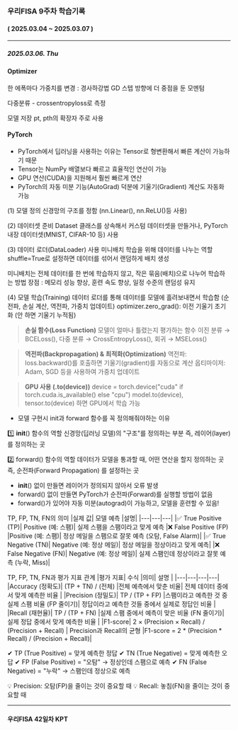 ### 우리FISA 9주차 학습기록
#### ( 2025.03.04 ~ 2025.03.07 )
***
##### 2025.03.06. Thu



#### Optimizer

한 에폭마다 가중치를 변경 : 경사하강법 GD
스텝 방향에 더 중점을 둔 모멘텀


다중분류 - crossentropyloss로 측정


모델 저장
pt, pth의 확장자 주로 사용


#### PyTorch
- PyTorch에서 딥러닝을 사용하는 이유는 Tensor로 형변환해서 빠른 계산이 가능하기 때문
- Tensor는 NumPy 배열보다 빠르고 효율적인 연산이 가능
- GPU 연산(CUDA)을 지원해서 훨씬 빠르게 연산
- PyTorch의 자동 미분 기능(AutoGrad) 덕분에 기울기(Gradient) 계산도 자동화 가능

(1) 모델 정의
신경망의 구조를 정함 (nn.Linear(), nn.ReLU()등 사용)

(2) 데이터셋 준비
Dataset 클래스를 상속해서 커스텀 데이터셋을 만들거나, PyTorch 내장 데이터셋(MNIST, CIFAR-10 등) 사용

(3) 데이터 로더(DataLoader) 사용
미니배치 학습을 위해 데이터를 나누는 역할
shuffle=True로 설정하면 데이터를 섞어서 랜덤하게 배치 생성

미니배치는 전체 데이터를 한 번에 학습하지 않고, 작은 묶음(배치)으로 나누어 학습하는 방법
장점 : 메모리 성능 향상, 훈련 속도 향상, 일정 수준의 랜덤성 유지

(4) 모델 학습(Training)
데이터 로더를 통해 데이터를 모델에 흘려보내면서 학습함 (순전파, 손실 계산, 역전파, 가중치 업데이트)
optimizer.zero_grad(): 이전 기울기 초기화 (안 하면 기울기 누적됨)

>**손실 함수(Loss Function)**
모델이 얼마나 틀렸는지 평가하는 함수
이진 분류 → BCELoss(), 다중 분류 → CrossEntropyLoss(), 회귀 → MSELoss()


>**역전파(Backpropagation) & 최적화(Optimization)**
역전파: loss.backward()를 호출하면 기울기(gradient)를 자동으로 계산
옵티마이저: Adam, SGD 등을 사용하여 가중치 업데이트

>**GPU 사용 (.to(device))**
device = torch.device("cuda" if torch.cuda.is_available() else "cpu")
model.to(device), tensor.to(device) 하면 GPU에서 학습 가능

- 모델 구현시 init과 forward 함수를 꼭 정의해줘야하는 이유

1️⃣ __init__() 함수의 역할
신경망(딥러닝 모델)의 "구조"를 정의하는 부분
즉, 레이어(layer) 를 정의하는 곳

2️⃣ forward() 함수의 역할
데이터가 모델을 통과할 때, 어떤 연산을 할지 정의하는 곳
즉, 순전파(Forward Propagation) 를 설정하는 곳

- __init__() 없이 만들면 레이어가 정의되지 않아서 오류 발생
- forward() 없이 만들면 PyTorch가 순전파(Forward)를 실행할 방법이 없음
- forward()가 있어야 자동 미분(autograd)이 가능하고, 모델을 훈련할 수 있음!


TP, FP, TN, FN의 의미
|실제 값|	모델 예측	|설명|
|---|---|---|
|✅ True Positive (TP)|	Positive (예: 스팸)|	실제 스팸을 스팸이라고 맞게 예측
|❌ False Positive (FP)	|Positive (예: 스팸)|	정상 메일을 스팸으로 잘못 예측 (오탐, False Alarm)|
|✅ True Negative (TN)|	Negative (예: 정상 메일)|	정상 메일을 정상이라고 맞게 예측|
|❌ False Negative (FN)|	Negative (예: 정상 메일)|	실제 스팸인데 정상이라고 잘못 예측 (누락, Miss)|


TP, FP, TN, FN과 평가 지표 관계
|평가 지표|	수식	|의미| 설명 |
|---|---|---|---|
|Accuracy (정확도)|	(TP + TN) / (전체)	|전체 예측에서 맞춘 비율| 전체 데이터 중에서 맞게 예측한 비율 |
|Precision (정밀도)|	TP / (TP + FP)	|스팸이라고 예측한 것 중 실제 스팸 비율 (FP 줄이기)| 정답이라고 예측한 것들 중에서 실제로 정답인 비율 |
|Recall (재현율)|	TP / (TP + FN)	|실제 스팸 중에서 예측이 맞은 비율 (FN 줄이기)| 실제 정답 중에서 맞게 예측한 비율 |
|F1-score|	2 × (Precision × Recall) / (Precision + Recall) |	Precision과 Recall의 균형 |F1-score = 2 * (Precision * Recall) / (Precision + Recall)|



✔ TP (True Positive) = 맞게 예측한 정답
✔ TN (True Negative) = 맞게 예측한 오답
✔ FP (False Positive) = "오탐" → 정상인데 스팸으로 예측
✔ FN (False Negative) = "누락" → 스팸인데 정상으로 예측

💡 Precision: 오탐(FP)을 줄이는 것이 중요할 때
💡 Recall: 놓침(FN)을 줄이는 것이 중요할 때


***
#### 우리FISA 42일차 KPT